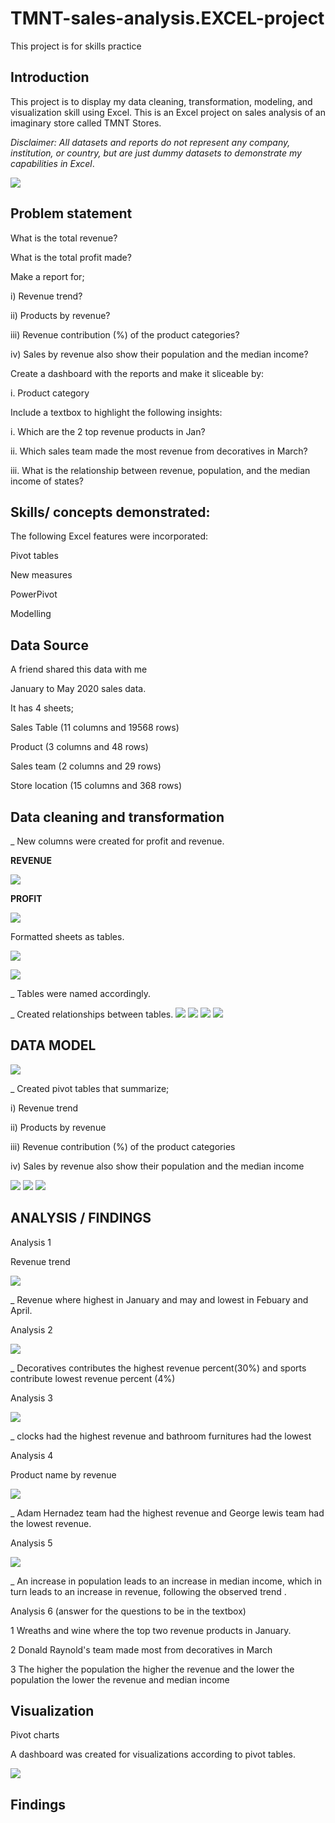 # TMNT-sales-analysis.EXCEL-project
This project is for skills practice

## Introduction
This project is to display my data cleaning, transformation, modeling, and visualization skill using Excel. This is an Excel project on sales analysis of an imaginary store called TMNT Stores.

_Disclaimer: All datasets and reports do not represent any company, institution, or country, but are just dummy datasets to demonstrate my capabilities in Excel_.

![](https://github.com/bellaTHEanalyst/TMNT-sales-analysis.EXCEL-project/blob/main/TMNT.jpg)

## Problem statement

What is the total revenue?

What is the total profit made?

Make a report for;

i)	Revenue trend?

ii)	Products by revenue?

iii)	Revenue contribution (%) of the product categories?

iv)	Sales by revenue also show their population and the median income?

Create a dashboard with the reports and make it sliceable by:

i.	Product category

Include a textbox to highlight the following insights:

i.	Which are the 2 top revenue products in Jan?

ii.	Which sales team made the most revenue from decoratives in March?

iii.	What is the relationship between revenue, population, and the median income of states?

## Skills/ concepts demonstrated:

The following Excel features were incorporated:

Pivot tables

New measures 

PowerPivot

Modelling 

## Data Source

A friend shared this data with me 

January to May 2020 sales data.

It has 4 sheets; 

Sales Table    (11 columns and 19568 rows)

Product  (3 columns and 48 rows)

Sales team  (2 columns and 29 rows)

Store location    (15 columns and 368 rows)

## Data cleaning and transformation

_ New columns were created for profit and revenue.

  **REVENUE** 
  
![](https://github.com/bellaTHEanalyst/TMNT-sales-analysis.EXCEL-project/blob/main/revenue.jpg)

**PROFIT**

![](https://github.com/bellaTHEanalyst/TMNT-sales-analysis.EXCEL-project/blob/main/profit.jpg)
 
Formatted sheets as tables.
 
![](https://github.com/bellaTHEanalyst/TMNT-sales-analysis.EXCEL-project/blob/main/excel%20RAW%201.jpg) 

![](https://github.com/bellaTHEanalyst/TMNT-sales-analysis.EXCEL-project/blob/main/New%20folder/tmnt%20sales%20table.jpg)

_ Tables were named accordingly.

_  Created relationships between tables.
![](https://github.com/bellaTHEanalyst/TMNT-sales-analysis.EXCEL-project/blob/main/manage%20relationship.jpg )
![](https://github.com/bellaTHEanalyst/TMNT-sales-analysis.EXCEL-project/blob/main/sales%20team%20relationship.jpg)
![](https://github.com/bellaTHEanalyst/TMNT-sales-analysis.EXCEL-project/blob/main/store%20relationship.jpg)
![](https://github.com/bellaTHEanalyst/TMNT-sales-analysis.EXCEL-project/blob/main/product%20relationship.jpg)

## DATA MODEL

![](https://github.com/bellaTHEanalyst/TMNT-sales-analysis.EXCEL-project/blob/main/New%20folder/data%20model%20tmnt.jpg)

 _ Created   pivot tables that summarize;
 
i)	Revenue trend

ii)	Products by revenue

iii)	Revenue contribution (%) of the product categories

iv)	Sales by revenue also show their population and the median income


![](https://github.com/bellaTHEanalyst/TMNT-sales-analysis.EXCEL-project/blob/main/New%20folder/pivot%20tables%201.jpg)
![](https://github.com/bellaTHEanalyst/TMNT-sales-analysis.EXCEL-project/blob/main/New%20folder/pivot%20table%202.jpg)
![](https://github.com/bellaTHEanalyst/TMNT-sales-analysis.EXCEL-project/blob/main/New%20folder/pivot%20table%204.jpg)

## ANALYSIS / FINDINGS

Analysis 1

  Revenue trend
  
![](https://github.com/bellaTHEanalyst/TMNT-sales-analysis.EXCEL-project/blob/main/analysation/revenue%20trend.jpg)


_ Revenue where highest in January and may and lowest in Febuary and April.

Analysis 2

![](https://github.com/bellaTHEanalyst/TMNT-sales-analysis.EXCEL-project/blob/main/analysis%201.jpg)

_ Decoratives contributes the highest revenue percent(30%) and sports contribute lowest revenue percent (4%)

Analysis 3

 ![](https://github.com/bellaTHEanalyst/TMNT-sales-analysis.EXCEL-project/blob/main/products%20by%20revenue.jpg)
 
 _ clocks had the highest revenue and bathroom furnitures had the lowest
 
Analysis 4

Product name by revenue 

![](https://github.com/bellaTHEanalyst/TMNT-sales-analysis.EXCEL-project/blob/main/analysation/sales%20by%20team.jpg)


_ Adam Hernadez team  had the highest revenue and  George lewis  team  had the lowest revenue.

Analysis 5

![](https://github.com/bellaTHEanalyst/TMNT-sales-analysis.EXCEL-project/blob/main/analysation/relationship%20trend.jpg)


_  An increase in population leads to an increase in median income, which in turn leads to an increase in revenue, following the   observed trend .

Analysis 6 (answer for the questions to be in the textbox)

1 Wreaths and wine where the top two revenue products in January.

2 Donald Raynold's team made most from decoratives in March 

3  The higher the population the higher the revenue and the lower the population the lower the revenue and median income 


## Visualization 

Pivot charts

A dashboard was created for visualizations according to pivot tables.

![](https://github.com/bellaTHEanalyst/TMNT-sales-analysis.EXCEL-project/blob/main/New%20folder/tmnt%201.jpg)




## Findings


















